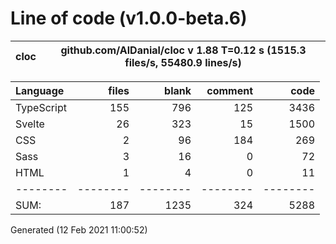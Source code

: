 # Line of code (v1.0.0-beta.6)

cloc|github.com/AlDanial/cloc v 1.88  T=0.12 s (1515.3 files/s, 55480.9 lines/s)
--- | ---

Language|files|blank|comment|code
:-------|-------:|-------:|-------:|-------:
TypeScript|155|796|125|3436
Svelte|26|323|15|1500
CSS|2|96|184|269
Sass|3|16|0|72
HTML|1|4|0|11
--------|--------|--------|--------|--------
SUM:|187|1235|324|5288

Generated (12 Feb 2021 11:00:52)
